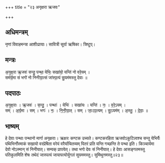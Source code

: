 +++
title = "२३ अनृक्षरा ऋजवः"

+++
## अधिमन्त्रम्
नृणां विवाहमन्त्रा आशीःप्रायाः। सावित्री सूर्या ऋषिका। त्रिष्टुप्।

## मन्त्रः
अ॒नृ॒क्ष॒रा ऋ॒जवः॑ सन्तु॒ पन्था॒ येभिः॒ सखा॑यो॒ यन्ति॑ नो वरे॒यम् ।  
सम॑र्य॒मा सं भगो॑ नो निनीया॒त्सं जा॑स्प॒त्यं सु॒यम॑मस्तु देवाः ॥

## पदपाठः
अ॒नृ॒क्ष॒राः । ऋ॒जवः॑ । स॒न्तु॒ । पन्थाः॑ । येभिः॑ । सखा॑यः । यन्ति॑ । नः॒ । व॒रे॒ऽयम् ।  
सम् । अ॒र्य॒मा । सम् । भगः॑ । नः॒ । नि॒नी॒या॒त् । सम् । जाः॒ऽप॒त्यम् । सु॒ऽयम॑म् । अ॒स्तु॒ । दे॒वाः॒ ॥

## भाष्यम्
हे देवाः पन्थाः पन्थानो मार्गा अनृक्षराः। ऋक्षरः कण्टक उच्यते। कण्टकरहिता ऋजवोऽकुटिलाश्च सन्तु येभिर्यैः पथिभिर्नोस्माकं सखायो वरप्रेषिता वरेयं वरैर्याचितव्यम् पितरं प्रति यन्ति गच्छन्ति ते पन्था इति। किञ्चार्यमा देवो नोऽस्मान् सं निनीयात्। सम्यक् प्रापयेत्। तथा भगो देवः सं निनीयात्। हे देवाः आसङ्गतमस्तु पतिकुलमिति शेषः तथेदं जास्पत्यं जायापत्योर्युगलं सुयममस्तु। सुमिथुनमस्तु॥२३॥